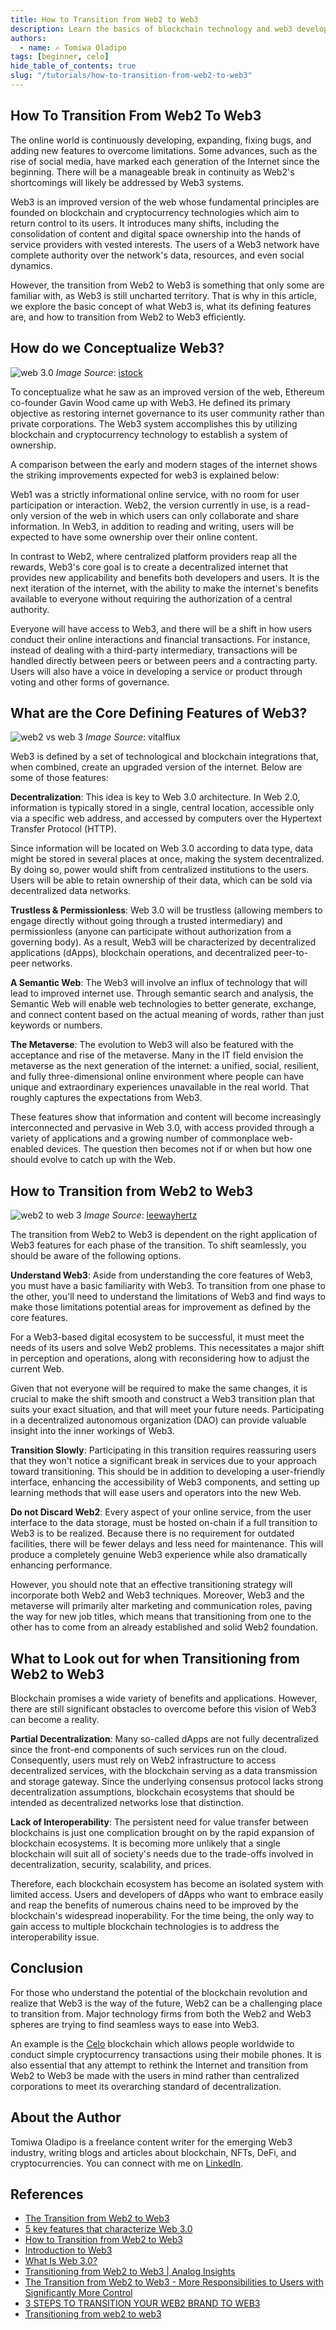 ```yaml
---
title: How to Transition from Web2 to Web3
description: Learn the basics of blockchain technology and web3 development
authors:
  - name: ✍️ Tomiwa Oladipo
tags: [beginner, celo]
hide_table_of_contents: true
slug: "/tutorials/how-to-transition-from-web2-to-web3"
---
```


## How To Transition From Web2 To Web3

The online world is continuously developing, expanding, fixing bugs, and adding new features to overcome limitations. Some advances, such as the rise of social media, have marked each generation of the Internet since the beginning. There will be a manageable break in continuity as Web2's shortcomings will likely be addressed by Web3 systems.

Web3 is an improved version of the web whose fundamental principles are founded on blockchain and cryptocurrency technologies which aim to return control to its users. It introduces many shifts, including the consolidation of content and digital space ownership into the hands of service providers with vested interests. The users of a Web3 network have complete authority over the network's data, resources, and even social dynamics.

However, the transition from Web2 to Web3 is something that only some are familiar with, as Web3 is still uncharted territory. That is why in this article, we explore the basic concept of what Web3 is, what its defining features are, and how to transition from Web2 to Web3 efficiently.

## How do we Conceptualize Web3?

![web 3.0](Image/1.png)
*Image Source*: [istock](https://www.istockphoto.com/photo/web-3-0-on-futuristic-electronic-board-background-technology-of-decentralized-social-gm1390600542-447505106)

To conceptualize what he saw as an improved version of the web, Ethereum co-founder Gavin Wood came up with Web3. He defined its primary objective as restoring internet governance to its user community rather than private corporations. The Web3 system accomplishes this by utilizing blockchain and cryptocurrency technology to establish a system of ownership.

A comparison between the early and modern stages of the internet shows the striking improvements expected for web3 is explained below:

Web1 was a strictly informational online service, with no room for user participation or interaction. Web2, the version currently in use, is a read-only version of the web in which users can only collaborate and share information. In Web3, in addition to reading and writing, users will be expected to have some ownership over their online content.

In contrast to Web2, where centralized platform providers reap all the rewards, Web3's core goal is to create a decentralized internet that provides new applicability and benefits both developers and users. It is the next iteration of the internet, with the ability to make the internet's benefits available to everyone without requiring the authorization of a central authority.

Everyone will have access to Web3, and there will be a shift in how users conduct their online interactions and financial transactions. For instance, instead of dealing with a third-party intermediary, transactions will be handled directly between peers or between peers and a contracting party. Users will also have a voice in developing a service or product through voting and other forms of governance.

## What are the Core Defining Features of Web3?

![web2 vs web 3](Image/2.png)
*Image Source*: vitalflux

Web3 is defined by a set of technological and blockchain integrations that, when combined, create an upgraded version of the internet. Below are some of those features:

**Decentralization**: This idea is key to Web 3.0 architecture. In Web 2.0, information is typically stored in a single, central location, accessible only via a specific web address, and accessed by computers over the Hypertext Transfer Protocol (HTTP).

Since information will be located on Web 3.0 according to data type, data might be stored in several places at once, making the system decentralized. By doing so, power would shift from centralized institutions to the users. Users will be able to retain ownership of their data, which can be sold via decentralized data networks.

**Trustless & Permissionless**: Web 3.0 will be trustless (allowing members to engage directly without going through a trusted intermediary) and permissionless (anyone can participate without authorization from a governing body). As a result, Web3 will be characterized by decentralized applications (dApps), blockchain operations, and decentralized peer-to-peer networks.

**A Semantic Web**: The Web3 will involve an influx of technology that will lead to improved internet use. Through semantic search and analysis, the Semantic Web will enable web technologies to better generate, exchange, and connect content based on the actual meaning of words, rather than just keywords or numbers.

**The Metaverse**: The evolution to Web3 will also be featured with the acceptance and rise of the metaverse. Many in the IT field envision the metaverse as the next generation of the internet: a unified, social, resilient, and fully three-dimensional online environment where people can have unique and extraordinary experiences unavailable in the real world. That roughly captures the expectations from Web3.

These features show that information and content will become increasingly interconnected and pervasive in Web 3.0, with access provided through a variety of applications and a growing number of commonplace web-enabled devices. The question then becomes not if or when but how one should evolve to catch up with the Web.

## How to Transition from Web2 to Web3

![web2 to web 3](Image/3.png)
*Image Source*: [leewayhertz](https://www.leewayhertz.com/how-to-migrate-a-web2-application-to-web3/)

The transition from Web2 to Web3 is dependent on the right application of Web3 features for each phase of the transition. To shift seamlessly, you should be aware of the following options.

**Understand Web3**: Aside from understanding the core features of Web3, you must have a basic familiarity with Web3. To transition from one phase to the other, you'll need to understand the limitations of Web3 and find ways to make those limitations potential areas for improvement as defined by the core features.

For a Web3-based digital ecosystem to be successful, it must meet the needs of its users and solve Web2 problems. This necessitates a major shift in perception and operations, along with reconsidering how to adjust the current Web.

Given that not everyone will be required to make the same changes, it is crucial to make the shift smooth and construct a Web3 transition plan that suits your exact situation, and that will meet your future needs. Participating in a decentralized autonomous organization (DAO) can provide valuable insight into the inner workings of Web3.

**Transition Slowly**: Participating in this transition requires reassuring users that they won't notice a significant break in services due to your approach toward transitioning. This should be in addition to developing a user-friendly interface, enhancing the accessibility of Web3 components, and setting up learning methods that will ease users and operators into the new Web.

**Do not Discard Web2**: Every aspect of your online service, from the user interface to the data storage, must be hosted on-chain if a full transition to Web3 is to be realized. Because there is no requirement for outdated facilities, there will be fewer delays and less need for maintenance. This will produce a completely genuine Web3 experience while also dramatically enhancing performance.

However, you should note that an effective transitioning strategy will incorporate both Web2 and Web3 techniques. Moreover, Web3 and the metaverse will primarily alter marketing and communication roles, paving the way for new job titles, which means that transitioning from one to the other has to come from an already established and solid Web2 foundation.

## What to Look out for when Transitioning from Web2 to Web3

Blockchain promises a wide variety of benefits and applications. However, there are still significant obstacles to overcome before this vision of Web3 can become a reality.

**Partial Decentralization**: Many so-called dApps are not fully decentralized since the front-end components of such services run on the cloud. Consequently, users must rely on Web2 infrastructure to access decentralized services, with the blockchain serving as a data transmission and storage gateway. Since the underlying consensus protocol lacks strong decentralization assumptions, blockchain ecosystems that should be intended as decentralized networks lose that distinction.

**Lack of Interoperability**: The persistent need for value transfer between blockchains is just one complication brought on by the rapid expansion of blockchain ecosystems. It is becoming more unlikely that a single blockchain will suit all of society's needs due to the trade-offs involved in decentralization, security, scalability, and prices.

Therefore, each blockchain ecosystem has become an isolated system with limited access. Users and developers of dApps who want to embrace easily and reap the benefits of numerous chains need to be improved by the blockchain's widespread inoperability. For the time being, the only way to gain access to multiple blockchain technologies is to address the interoperability issue.

## Conclusion

For those who understand the potential of the blockchain revolution and realize that Web3 is the way of the future, Web2 can be a challenging place to transition from. Major technology firms from both the Web2 and Web3 spheres are trying to find seamless ways to ease into Web3.

An example is the [Celo](https://celo.org/) blockchain which allows people worldwide to conduct simple cryptocurrency transactions using their mobile phones. It is also essential that any attempt to rethink the Internet and transition from Web2 to Web3 be made with the users in mind rather than centralized corporations to meet its overarching standard of decentralization.

## About the Author

Tomiwa Oladipo is a freelance content writer for the emerging Web3 industry, writing blogs and articles about blockchain, NFTs, DeFi, and cryptocurrencies.
You can connect with me on [LinkedIn](https://www.linkedin.com/in/tomiwa-oladipo-12956416a/).

## References

- [The Transition from Web2 to Web3](https://eblockchainconvention.com/transition-from-web2-to-web3/)
- [5 key features that characterize Web 3.0](https://www.analyticssteps.com/blogs/key-features-characterize-web-3)
- [How to Transition from Web2 to Web3](https://dev.to/danytulumidis/how-to-transition-from-web2-to-web3-1n3g)
- [Introduction to Web3](https://ethereum.org/en/web3/)
- [What Is Web 3.0?](https://coinmarketcap.com/alexandria/article/what-is-web-3-0)  
- [Transitioning from Web2 to Web3 | Analog Insights](https://medium.com/@analogtime/transitioning-from-web2-to-web3-analog-insights-fe305f5a6f1c)
- [The Transition from Web2 to Web3 - More Responsibilities to Users with Significantly More Control](https://www.linkedin.com/pulse/transition-from-web2-web3-more-responsibilities-users-significantly-/)
- [3 STEPS TO TRANSITION YOUR WEB2 BRAND TO WEB3](https://metav.rs/blog/web3-steps-for-web2-brands/)
- [Transitioning from web2 to web3](https://bootcamp.uxdesign.cc/transitioning-from-web2-to-web3-7f9eb38e16f9)
